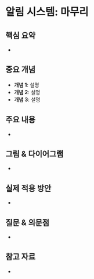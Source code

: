 # 알림 시스템: 마무리

## 핵심 요약

<!-- 이 장의 핵심 내용을 3-5줄로 간략하게 요약 -->
- 

## 중요 개념

<!-- 이 장에서 가장 중요한 개념들을 나열 -->

- **개념 1**: 설명
- **개념 2**: 설명
- **개념 3**: 설명

## 주요 내용

<!-- 중요한 세부 내용을 자유롭게 기록 -->
- 

## 그림 & 다이어그램

<!-- 책에 있는 중요한 그림이나 다이어그램을 간단히 설명 -->
- 

## 실제 적용 방안

<!-- 이 내용을 실무에 어떻게 적용할 수 있을지 -->
- 

## 질문 & 의문점

<!-- 추가로 알아봐야 할 내용이나 의문점 -->
- 

## 참고 자료

<!-- 관련된 추가 자료 -->
-
